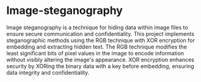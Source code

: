 # Image-steganography
Image steganography is a technique for hiding data within image files to ensure secure communication and confidentiality. This project implements steganographic methods using the RGB technique with XOR encryption for embedding and extracting hidden text. The RGB technique modifies the least significant bits of pixel values in the image to encode information without visibly altering the image's appearance. XOR encryption enhances security by XORing the binary data with a key before embedding, ensuring data integrity and confidentiality.
